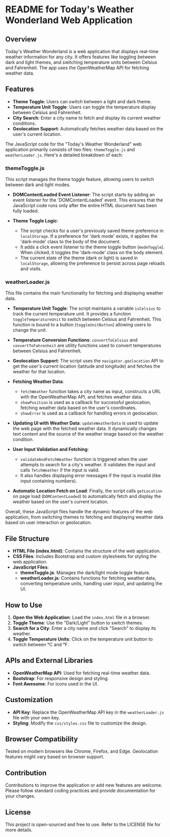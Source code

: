 # README for Today's Weather Wonderland Web Application

## Overview
Today's Weather Wonderland is a web application that displays real-time weather information for any city. It offers features like toggling between dark and light themes, and switching temperature units between Celsius and Fahrenheit. The app uses the OpenWeatherMap API for fetching weather data.

## Features
- **Theme Toggle**: Users can switch between a light and dark theme.
- **Temperature Unit Toggle**: Users can toggle the temperature display between Celsius and Fahrenheit.
- **City Search**: Enter a city name to fetch and display its current weather conditions.
- **Geolocation Support**: Automatically fetches weather data based on the user's current location.

The JavaScript code for the "Today's Weather Wonderland" web application primarily consists of two files: `themeToggle.js` and `weatherLoader.js`. Here's a detailed breakdown of each:

### themeToggle.js
This script manages the theme toggle feature, allowing users to switch between dark and light modes.

- **DOMContentLoaded Event Listener**: The script starts by adding an event listener for the 'DOMContentLoaded' event. This ensures that the JavaScript code runs only after the entire HTML document has been fully loaded.
  
- **Theme Toggle Logic**:
  - The script checks for a user's previously saved theme preference in `localStorage`. If a preference for 'dark mode' exists, it applies the 'dark-mode' class to the body of the document.
  - It adds a click event listener to the theme toggle button (`modeToggle`). When clicked, it toggles the 'dark-mode' class on the body element.
  - The current state of the theme (dark or light) is saved in `localStorage`, allowing the preference to persist across page reloads and visits.

### weatherLoader.js
This file contains the main functionality for fetching and displaying weather data.

- **Temperature Unit Toggle**: The script maintains a variable `isCelsius` to track the current temperature unit. It provides a function `toggleTemperatureUnit` to switch between Celsius and Fahrenheit. This function is bound to a button (`toggleUnitButton`) allowing users to change the unit.

- **Temperature Conversion Functions**: `convertToCelsius` and `convertToFahrenheit` are utility functions used to convert temperatures between Celsius and Fahrenheit.

- **Geolocation Support**: The script uses the `navigator.geolocation` API to get the user's current location (latitude and longitude) and fetches the weather for that location.

- **Fetching Weather Data**: 
  - `fetchWeather` function takes a city name as input, constructs a URL with the OpenWeatherMap API, and fetches weather data.
  - `showPosition` is used as a callback for successful geolocation, fetching weather data based on the user's coordinates.
  - `showError` is used as a callback for handling errors in geolocation.

- **Updating UI with Weather Data**: `updateWeatherData` is used to update the web page with the fetched weather data. It dynamically changes text content and the source of the weather image based on the weather condition.

- **User Input Validation and Fetching**: 
  - `validateAndFetchWeather` function is triggered when the user attempts to search for a city's weather. It validates the input and calls `fetchWeather` if the input is valid.
  - It also handles displaying error messages if the input is invalid (like input containing numbers).

- **Automatic Location Fetch on Load**: Finally, the script calls `getLocation` on page load (`DOMContentLoaded`) to automatically fetch and display the weather based on the user's current location.

Overall, these JavaScript files handle the dynamic features of the web application, from switching themes to fetching and displaying weather data based on user interaction or geolocation.

## File Structure
- **HTML File (index.html)**: Contains the structure of the web application.
- **CSS Files**: Includes Bootstrap and custom stylesheets for styling the web application.
- **JavaScript Files**:
  - **themeToggle.js**: Manages the dark/light mode toggle feature.
  - **weatherLoader.js**: Contains functions for fetching weather data, converting temperature units, handling user input, and updating the UI.

## How to Use
1. **Open the Web Application**: Load the `index.html` file in a browser.
2. **Toggle Theme**: Use the "Dark/Light" button to switch themes.
3. **Search for a City**: Enter a city name and click "Search" to display its weather.
4. **Toggle Temperature Units**: Click on the temperature unit button to switch between °C and °F.

## APIs and External Libraries
- **OpenWeatherMap API**: Used for fetching real-time weather data.
- **Bootstrap**: For responsive design and styling.
- **Font Awesome**: For icons used in the UI.

## Customization
- **API Key**: Replace the OpenWeatherMap API key in the `weatherLoader.js` file with your own key.
- **Styling**: Modify the `css/styles.css` file to customize the design.

## Browser Compatibility
Tested on modern browsers like Chrome, Firefox, and Edge. Geolocation features might vary based on browser support.

## Contribution
Contributions to improve the application or add new features are welcome. Please follow standard coding practices and provide documentation for your changes.

## License
This project is open-sourced and free to use. Refer to the LICENSE file for more details.

